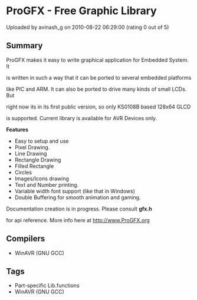 # ProGFX - Free Graphic Library

Uploaded by avinash_g on 2010-08-22 06:29:00 (rating 0 out of 5)

## Summary

ProGFX makes it easy to write graphical application for Embedded System. It  

 is written in such a way that it can be ported to several embedded platforms  

 like PIC and ARM. It can also be ported to drive many kinds of small LCDs. But  

 right now its in its first public version, so only KS0108B based 128x64 GLCD  

 is supported. Current library is available for AVR Devices only. 


**Features** 


* Easy to setup and use
* Pixel Drawing.
* Line Drawing
* Rectangle Drawing
* Filled Rectangle
* Circles
* Images/Icons drawing
* Text and Number printing.
* Variable width font support (like that in Windows)
* Double Buffering for smooth animation and gaming.

Documentation creation is in progress. Please consult **gfx.h**  

 for api reference. More info here at <http://www.ProGFX.org>

## Compilers

- WinAVR (GNU GCC)

## Tags

- Part-specific Lib.functions
- WinAVR (GNU GCC)
